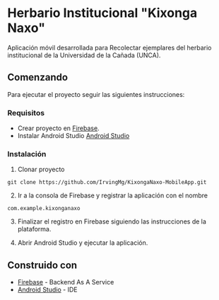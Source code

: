 # Herbario Institucional "Kixonga Naxo"
Aplicación móvil desarrollada para Recolectar ejemplares del herbario institucional de la Universidad de la Cañada (UNCA).

## Comenzando
Para ejecutar el proyecto seguir las siguientes instrucciones:

### Requisitos
* Crear proyecto en [Firebase](https://firebase.google.com/).
* Instalar Android Studio [Android Studio](https://developer.android.com/studio)

### Instalación
1. Clonar proyecto
```
git clone https://github.com/IrvingMg/KixongaNaxo-MobileApp.git
```

2. Ir a la consola de Firebase y registrar la aplicación con el nombre
```
com.example.kixonganaxo
```

3. Finalizar el registro en Firebase siguiendo las instrucciones de la plataforma.

4. Abrir Android Studio y ejecutar la aplicación.

## Construido con
* [Firebase](https://firebase.google.com) - Backend As A Service
* [Android Studio](https://developer.android.com/studio) - IDE